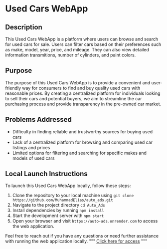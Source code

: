 # Used Cars WebApp

## Description
This Used Cars WebApp is a platform where users can browse and search for used cars for sale. Users can filter cars based on their preferences such as make, model, year, price, and mileage. They can also view detailed information transmitions, number of cylinders, and paint colors.

## Purpose
The purpose of this Used Cars WebApp is to provide a convenient and user-friendly way for consumers to find and buy quality used cars with reasonable prices. By creating a centralized platform for individuals looking to sell their cars and potential buyers, we aim to streamline the car purchasing process and provide transparency in the pre-owned car market.

## Problems Addressed
- Difficulty in finding reliable and trustworthy sources for buying used cars
- Lack of a centralized platform for browsing and comparing used car listings and prices
- Limited options for filtering and searching for specific makes and models of used cars

## Local Launch Instructions
To launch this Used Cars WebApp locally, follow these steps:
1. Clone the repository to your local machine using `git clone https://github.com/MuhammadElias/auto_ads.git`
2. Navigate to the project directory `cd Auto_Ads`
3. Install dependencies by running `npm install`
4. Start the development server with `npm start`
5. Open your browser and visit `https://auto-ads.onrender.com` to access the web application.

Feel free to reach out if you have any questions or need further assistance with running the web application locally.
"""
[Click here for access](https://auto-ads.onrender.com/)
"""
